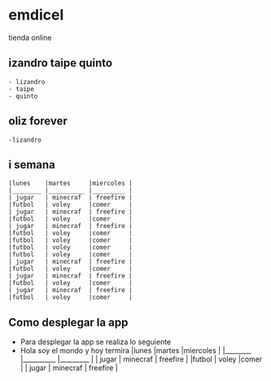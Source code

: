 # emdicel
tienda online 

## izandro taipe quinto
    - lizandro
    - taipe
    - quinto
    
## oliz forever
    -lizandro
    
## i semana
    |lunes    |martes     |miercoles |
    |________ |__________ |_________ |
    | jugar   | minecraf  | freefire |
    |futbol   | voley     |comer     |
    | jugar   | minecraf  | freefire |
    |futbol   | voley     |comer     |
    | jugar   | minecraf  | freefire |
    |futbol   | voley     |comer     |
    |futbol   | voley     |comer     |
    |futbol   | voley     |comer     |
    |futbol   | voley     |comer     |
    | jugar   | minecraf  | freefire |
    |futbol   | voley     |comer     |
    | jugar   | minecraf  | freefire |
    |futbol   | voley     |comer     |
    | jugar   | minecraf  | freefire |
    |futbol   | voley     |comer     |
## Como desplegar la app
 - Para desplegar la app se realiza lo seguiente
 - Hola soy el mondo y hoy termira
     |lunes    |martes     |miercoles |
    |________ |__________ |_________ |
    | jugar   | minecraf  | freefire |
    |futbol   | voley     |comer     |
    | jugar   | minecraf  | freefire |